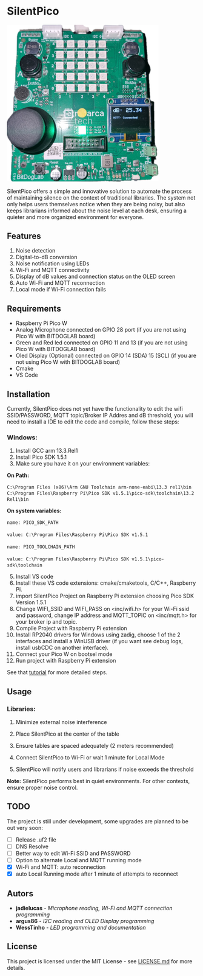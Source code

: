 # SilentPico

<img src="SilentPico.png" alt="SilentPico" width="400">

SilentPico offers a simple and innovative solution to automate the process of maintaining silence on the context of traditional libraries. The system not only helps users themselves notice when they are being noisy, but also keeps librarians informed about the noise level at each desk, ensuring a quieter and more organized environment for everyone.

## Features

1. Noise detection
2. Digital-to-dB conversion
3. Noise notification using LEDs
4. Wi-Fi and MQTT connectivity
5. Display of dB values and connection status on the OLED screen
6. Auto Wi-Fi and MQTT reconnection
7. Local mode if Wi-Fi connection fails

## Requirements

* Raspberry Pi Pico W
* Analog Microphone connected on GPIO 28 port (if you are not using Pico W with BITDOGLAB board)
* Green and Red led connected on GPIO 11 and 13 (if you are not using Pico W with BITDOGLAB board)
* Oled Display (Optional) connected on GPIO 14 (SDA) 15 (SCL) (if you are not using Pico W with BITDOGLAB board)
* Cmake
* VS Code

## Installation

Currently, SilentPico does not yet have the functionality to edit the wifi SSID/PASSWORD, MQTT topic/Broker IP Addres and dB threshold, you will need to install a IDE to edit the code and compile, follow these steps:

### Windows:

1. Install GCC arm 13.3.Rel1
2. Install Pico SDK 1.5.1
3. Make sure you have it on your environment variables:
   
**On Path:**
```
C:\Program Files (x86)\Arm GNU Toolchain arm-none-eabi\13.3 rel1\bin
C:\Program Files\Raspberry Pi\Pico SDK v1.5.1\pico-sdk\toolchain\13.2 Rel1\bin
```
**On system variables:**
```
name: PICO_SDK_PATH

value: C:\Program Files\Raspberry Pi\Pico SDK v1.5.1

name: PICO_TOOLCHAIN_PATH

value: C:\Program Files\Raspberry Pi\Pico SDK v1.5.1\pico-sdk\toolchain
```
5. Install VS code
6. Install these VS code extensions: cmake/cmaketools, C/C++, Raspberry Pi.
7. import SilentPico Project on Raspberry Pi extension choosing Pico SDK Version 1.5.1
8. Change WIFI_SSID and WIFI_PASS on <inc/wifi.h> for your Wi-Fi ssid and password, change IP address and MQTT_TOPIC on <inc/mqtt.h> for your broker ip and topic.
9. Compile Project with Raspberry Pi extension
10. Install RP2040 drivers for Windows using zadig, choose 1 of the 2 interfaces and install a WinUSB driver (if you want see debug logs, install usbCDC on another interface).
11. Connect your Pico W on bootsel mode
12. Run project with Raspberry Pi extension

See that [tutorial](https://www.youtube.com/watch?v=cMtbuvkkF5c&t=194s) for more detailed steps.

## Usage

### Libraries:

1. Minimize external noise interference

2. Place SilentPico at the center of the table

3. Ensure tables are spaced adequately (2 meters recommended)

4. Connect SilentPico to Wi-Fi or wait 1 minute for Local Mode

5. SilentPico will notify users and librarians if noise exceeds the threshold

**Note:** SilentPico performs best in quiet environments. For other contexts, ensure proper noise control.

## TODO

The project is still under development, some upgrades are planned to be out very soon:

- [ ] Release .uf2 file
- [ ] DNS Resolve
- [ ] Better way to edit Wi-Fi SSID and PASSWORD
- [ ] Option to alternate Local and MQTT running mode
- [x] Wi-Fi and MQTT: auto reconnection
- [x] auto Local Running mode after 1 minute of attempts to reconnect

## Autors

* **jadielucas** - *Microphone reading, Wi-Fi and MQTT connection programming*
* **argus86** - *I2C reading and OLED Display programming*
* **WessTinho** - *LED programming and documentation*

## License

This project is licensed under the MIT License - see [LICENSE.md](https://github.com/jadielucas/IP_Project/blob/main/LICENSE) for more details.
